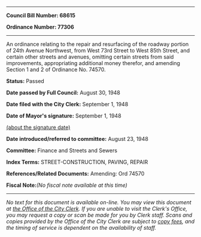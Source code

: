 

********

**Council Bill Number: 68615**
   
**Ordinance Number: 77306**
********

 An ordinance relating to the repair and resurfacing of the roadway portion of 24th Avenue Northwest, from West 73rd Street to West 85th Street, and certain other streets and avenues, omitting certain streets from said improvements, appropriating additional money therefor, and amending Section 1 and 2 of Ordinance No. 74570.

**Status:** Passed
   
**Date passed by Full Council:** August 30, 1948
   
**Date filed with the City Clerk:** September 1, 1948
   
**Date of Mayor's signature:** September 1, 1948
   
[(about the signature date)](/~public/approvaldate.htm)
   
   
   
**Date introduced/referred to committee:** August 23, 1948
   
**Committee:** Finance and Streets and Sewers
   
   
**Index Terms:** STREET-CONSTRUCTION, PAVING, REPAIR

**References/Related Documents:** Amending: Ord 74570

**Fiscal Note:**_(No fiscal note available at this time)_
********

_No text for this document is available on-line. You may view this document at [the Office of the City Clerk](http://www.seattle.gov/leg/clerk/contactUs.htm). If you are unable to visit the Clerk's Office, you may request a copy or scan be made for you by Clerk staff. Scans and copies provided by the Office of the City Clerk are subject to [copy fees](http://clerk.seattle.gov/~public/clerkfees.htm), and the timing of service is dependent on the availability of staff._

